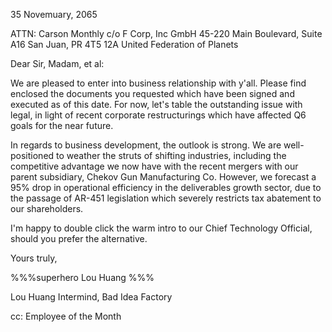 35 Novemuary, 2065

ATTN: Carson Monthly
c/o F Corp, Inc GmbH
45-220 Main Boulevard, Suite A16
San Juan, PR 4T5 12A
United Federation of Planets


Dear Sir, Madam, et al:

We are pleased to enter into business relationship with y'all. Please find enclosed the documents you requested which have been signed and executed as of this date. For now, let's table the outstanding issue with legal, in light of recent corporate restructurings which have affected Q6 goals for the near future.

In regards to business development, the outlook is strong. We are well-positioned to weather the struts of shifting industries, including the competitive advantage we now have with the recent mergers with our parent subsidiary, Chekov Gun Manufacturing Co. However, we forecast a 95% drop in operational efficiency in the deliverables growth sector, due to the passage of AR-451 legislation which severely restricts tax abatement to our shareholders.

I'm happy to double click the warm intro to our Chief Technology Official, should you prefer the alternative.

Yours truly,

%%%superhero
Lou Huang
%%%

Lou Huang
Intermind, Bad Idea Factory


cc: Employee of the Month
